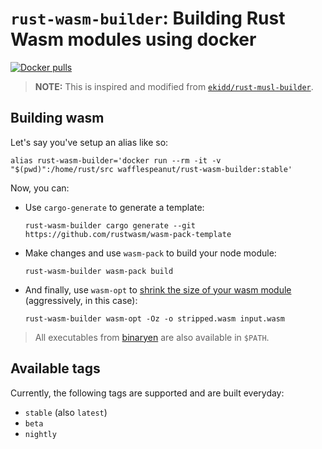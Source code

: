 # `rust-wasm-builder`: Building Rust Wasm modules using docker

[![Docker pulls](https://img.shields.io/docker/pulls/wafflespeanut/rust-wasm-builder.svg)](https://hub.docker.com/r/wafflespeanut/rust-wasm-builder/)

> **NOTE:** This is inspired and modified from [`ekidd/rust-musl-builder`](https://github.com/emk/rust-musl-builder).

## Building wasm

Let's say you've setup an alias like so:

```
alias rust-wasm-builder='docker run --rm -it -v "$(pwd)":/home/rust/src wafflespeanut/rust-wasm-builder:stable'
```

Now, you can:

 - Use `cargo-generate` to generate a template:
    ```
    rust-wasm-builder cargo generate --git https://github.com/rustwasm/wasm-pack-template
    ```
 - Make changes and use `wasm-pack` to build your node module:
    ```
    rust-wasm-builder wasm-pack build
    ```
 - And finally, use `wasm-opt` to [shrink the size of your wasm module](https://rustwasm.github.io/docs/book/reference/code-size.html) (aggressively, in this case):
    ```
    rust-wasm-builder wasm-opt -Oz -o stripped.wasm input.wasm
    ```

> All executables from [binaryen](https://github.com/WebAssembly/binaryen) are also available in `$PATH`.

## Available tags

Currently, the following tags are supported and are built everyday:

 - `stable` (also `latest`)
 - `beta`
 - `nightly`
